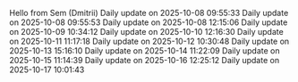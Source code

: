 ﻿Hello from Sem (Dmitrii)
Daily update on 2025-10-08 09:55:33
Daily update on 2025-10-08 09:55:53
Daily update on 2025-10-08 12:15:06
Daily update on 2025-10-09 10:34:12
Daily update on 2025-10-10 12:16:30
Daily update on 2025-10-11 11:17:18
Daily update on 2025-10-12 10:30:48
Daily update on 2025-10-13 15:16:10
Daily update on 2025-10-14 11:22:09
Daily update on 2025-10-15 11:14:39
Daily update on 2025-10-16 12:25:12
Daily update on 2025-10-17 10:01:43
